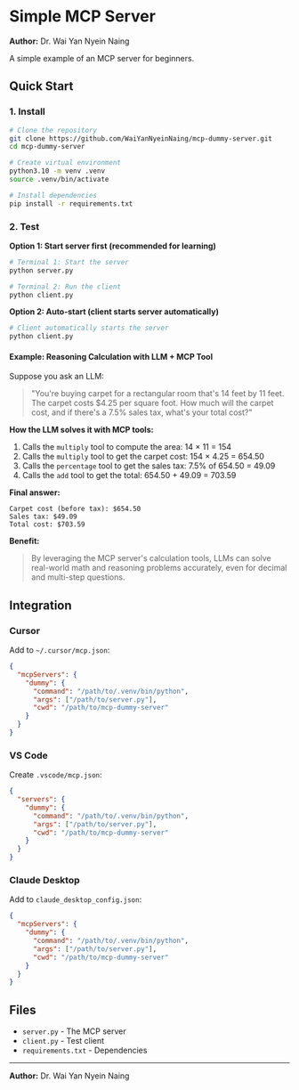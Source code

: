 # Simple MCP Server

**Author:** Dr. Wai Yan Nyein Naing

A simple example of an MCP server for beginners.

## Quick Start

### 1. Install

```bash
# Clone the repository
git clone https://github.com/WaiYanNyeinNaing/mcp-dummy-server.git
cd mcp-dummy-server

# Create virtual environment
python3.10 -m venv .venv
source .venv/bin/activate

# Install dependencies
pip install -r requirements.txt
```

### 2. Test

**Option 1: Start server first (recommended for learning)**
```bash
# Terminal 1: Start the server
python server.py

# Terminal 2: Run the client
python client.py
```

**Option 2: Auto-start (client starts server automatically)**
```bash
# Client automatically starts the server
python client.py
```

#### Example: Reasoning Calculation with LLM + MCP Tool

Suppose you ask an LLM:
> "You're buying carpet for a rectangular room that's 14 feet by 11 feet. The carpet costs $4.25 per square foot. How much will the carpet cost, and if there's a 7.5% sales tax, what's your total cost?"

**How the LLM solves it with MCP tools:**
1. Calls the `multiply` tool to compute the area: 14 × 11 = 154
2. Calls the `multiply` tool to get the carpet cost: 154 × 4.25 = 654.50
3. Calls the `percentage` tool to get the sales tax: 7.5% of 654.50 = 49.09
4. Calls the `add` tool to get the total: 654.50 + 49.09 = 703.59

**Final answer:**
```
Carpet cost (before tax): $654.50
Sales tax: $49.09
Total cost: $703.59
```

**Benefit:**
> By leveraging the MCP server's calculation tools, LLMs can solve real-world math and reasoning problems accurately, even for decimal and multi-step questions.

## Integration

### Cursor

Add to `~/.cursor/mcp.json`:

```json
{
  "mcpServers": {
    "dummy": {
      "command": "/path/to/.venv/bin/python",
      "args": ["/path/to/server.py"],
      "cwd": "/path/to/mcp-dummy-server"
    }
  }
}
```

### VS Code

Create `.vscode/mcp.json`:

```json
{
  "servers": {
    "dummy": {
      "command": "/path/to/.venv/bin/python",
      "args": ["/path/to/server.py"],
      "cwd": "/path/to/mcp-dummy-server"
    }
  }
}
```

### Claude Desktop

Add to `claude_desktop_config.json`:

```json
{
  "mcpServers": {
    "dummy": {
      "command": "/path/to/.venv/bin/python",
      "args": ["/path/to/server.py"],
      "cwd": "/path/to/mcp-dummy-server"
    }
  }
}
```

## Files

- `server.py` - The MCP server
- `client.py` - Test client  
- `requirements.txt` - Dependencies

---

**Author:** Dr. Wai Yan Nyein Naing 